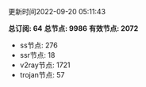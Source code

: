 更新时间2022-09-20 05:11:43

**总订阅: 64**
**总节点: 9986**
**有效节点: 2072**
- ss节点: 276
- ssr节点: 18
- v2ray节点: 1721
- trojan节点: 57

